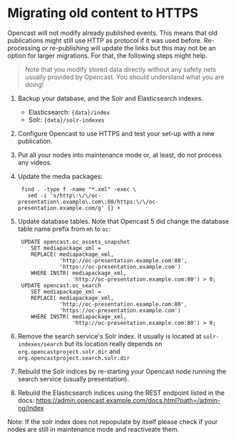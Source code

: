Migrating old content to HTTPS
==============================

Opencast will not modify already published events. This means that old publications might still use HTTP as protocol if
it was used before.  Re-processing or re-publishing will update the links but this may not be an option for larger
migrations. For that, the following steps might help.

> Note that you modify stored data directly without any safety nets usually provided by Opencast. You should understand
> what you are doing!

1. Backup your database, and the Solr and Elasticsearch indexes.
    - Elasticsearch: `{data}/index`
    - Solr: `{data}/solr-indexes`
2. Configure Opencast to use HTTPS and test your set-up with a new publication.
3. Put all your nodes into maintenance mode or, at least, do not process any videos.
4. Update the media packages:

        find . -type f -name "*.xml" -exec \
          sed -i 's/http\:\/\/oc-presentation\.example\.com\:80/https:\/\/oc-presentation.example.com/g' {} +

5. Update database tables. Note that Opencast 5 did change the database table name prefix from `mh` to `oc`:

        UPDATE opencast.oc_assets_snapshot
           SET mediapackage_xml =
           REPLACE( mediapackage_xml,
                    'http://oc-presentation.example.com:80',
                    'https://oc-presentation.example.com')
           WHERE INSTR( mediapackage_xml,
                        'http://oc-presentation.example.com:80') > 0;
        UPDATE opencast.oc_search
           SET mediapackage_xml =
           REPLACE( mediapackage_xml,
                    'http://oc-presentation.example.com:80',
                    'https://oc-presentation.example.com')
           WHERE INSTR( mediapackage_xml,
                        'http://oc-presentation.example.com:80') > 0;

6. Remove the search service's Solr index. It usually is located at `solr-indexes/search` but its location really
   depends on `org.opencastproject.solr.dir` and `org.opencastproject.search.solr.dir`
7. Rebuild the Solr indices by re-starting your Opencast node running the search service (usually presentation).
8. Rebuild the Elasticsearch indices using the REST endpoint listed in the docs:
   https://admin.opencast.example.com/docs.html?path=/admin-ng/index

Note: If the solr index does not repopulate by itself please check if your nodes are still in maintenance mode and
reactiveate them.
